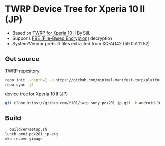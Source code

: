 TWRP Device Tree for Xperia 10 II (JP)
====
- Based on [TWRP for Xperia 10 II](https://github.com/sjllls/twrp_sony_pdx201) By Sjll.
- Supports [FBE (File-Based Encryption)](https://source.android.google.cn/security/encryption/file-based) decryption
- System/Vendor prebuilt files extracted from XQ-AU42 (59.0.A.11.52)

## Get source
TWRP repository
```sh
repo init --depth=1 -u https://github.com/minimal-manifest-twrp/platform_manifest_twrp_omni.git -b twrp-10.0
repo sync -j2
```
device tree for Xperia 10 II (JP)
```sh
git clone https://github.com/fi01/twrp_sony_pdx201_jp.git -b android-10.0 device/sony/pdx201_jp
```

## Build
```sh
. build/envsetup.sh
lunch omni_pdx201_jp-eng
mka recoveryimage
```
